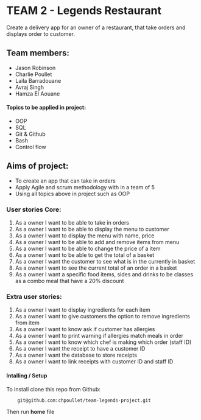 # TEAM 2 - Legends Restaurant

Create a delivery app for an owner of a restaurant, that take orders and displays order to customer.

## Team members:
- Jason Robinson
- Charlie Poullet
- Laila Barradouane
- Avraj Singh
- Hamza El Aouane 

#### Topics to be applied in project: 
- OOP
- SQL
- Git &  Github
- Bash 
- Control flow

## Aims of project:
- To create an app that can take in orders
- Apply Agile and scrum methodology with in a team of 5
- Using all topics above in project such as OOP


### User stories Core:
1. As a owner I want to be able to take in orders
2. As a owner I want to be able to display the menu to customer
3. As a owner I want to display the menu with name, price 
4. As a owner I want to be able to add and remove items from menu 
5. As a owner I want to be able to change the price of a item
6. As a owner I want to be able to get the total of a basket
7. As a owner I want the customer to see what is in the currently in basket
8. As a owner I want to see the current total of an order in a basket 
9. As a owner I want a specific food items, sides and drinks to be classes as a combo meal
 that have a 20% discount 

### Extra user stories: 
1. As a owner I want to display ingredients for each item
2. As a owner I want to give customers the option to remove ingredients from item
3. As a owner I want to know ask if customer has allergies 
4. As a owner I want to print warning if allergies match meals in order
5. As a owner I want to know which chef is making which order (staff ID)
6. As a owner I want the receipt to have a customer ID
7. As a owner I want the database to store receipts
8. As a owner I want to link receipts with customer ID and staff ID 

#### Intalling / Setup
To install clone this repo from Github:
```
    git@github.com:chpoullet/team-legends-project.git
``` 
Then run **home** file 

